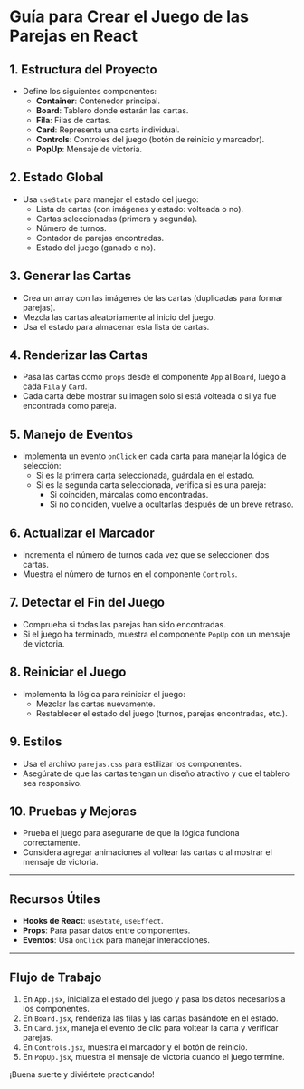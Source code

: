 # Guía para Crear el Juego de las Parejas en React

## 1. Estructura del Proyecto
- Define los siguientes componentes:
  - **Container**: Contenedor principal.
  - **Board**: Tablero donde estarán las cartas.
  - **Fila**: Filas de cartas.
  - **Card**: Representa una carta individual.
  - **Controls**: Controles del juego (botón de reinicio y marcador).
  - **PopUp**: Mensaje de victoria.

## 2. Estado Global
- Usa `useState` para manejar el estado del juego:
  - Lista de cartas (con imágenes y estado: volteada o no).
  - Cartas seleccionadas (primera y segunda).
  - Número de turnos.
  - Contador de parejas encontradas.
  - Estado del juego (ganado o no).

## 3. Generar las Cartas
- Crea un array con las imágenes de las cartas (duplicadas para formar parejas).
- Mezcla las cartas aleatoriamente al inicio del juego.
- Usa el estado para almacenar esta lista de cartas.

## 4. Renderizar las Cartas
- Pasa las cartas como `props` desde el componente `App` al `Board`, luego a cada `Fila` y `Card`.
- Cada carta debe mostrar su imagen solo si está volteada o si ya fue encontrada como pareja.

## 5. Manejo de Eventos
- Implementa un evento `onClick` en cada carta para manejar la lógica de selección:
  - Si es la primera carta seleccionada, guárdala en el estado.
  - Si es la segunda carta seleccionada, verifica si es una pareja:
    - Si coinciden, márcalas como encontradas.
    - Si no coinciden, vuelve a ocultarlas después de un breve retraso.

## 6. Actualizar el Marcador
- Incrementa el número de turnos cada vez que se seleccionen dos cartas.
- Muestra el número de turnos en el componente `Controls`.

## 7. Detectar el Fin del Juego
- Comprueba si todas las parejas han sido encontradas.
- Si el juego ha terminado, muestra el componente `PopUp` con un mensaje de victoria.

## 8. Reiniciar el Juego
- Implementa la lógica para reiniciar el juego:
  - Mezclar las cartas nuevamente.
  - Restablecer el estado del juego (turnos, parejas encontradas, etc.).

## 9. Estilos
- Usa el archivo `parejas.css` para estilizar los componentes.
- Asegúrate de que las cartas tengan un diseño atractivo y que el tablero sea responsivo.

## 10. Pruebas y Mejoras
- Prueba el juego para asegurarte de que la lógica funciona correctamente.
- Considera agregar animaciones al voltear las cartas o al mostrar el mensaje de victoria.

---

## Recursos Útiles
- **Hooks de React**: `useState`, `useEffect`.
- **Props**: Para pasar datos entre componentes.
- **Eventos**: Usa `onClick` para manejar interacciones.

---

## Flujo de Trabajo
1. En `App.jsx`, inicializa el estado del juego y pasa los datos necesarios a los componentes.
2. En `Board.jsx`, renderiza las filas y las cartas basándote en el estado.
3. En `Card.jsx`, maneja el evento de clic para voltear la carta y verificar parejas.
4. En `Controls.jsx`, muestra el marcador y el botón de reinicio.
5. En `PopUp.jsx`, muestra el mensaje de victoria cuando el juego termine.

¡Buena suerte y diviértete practicando!